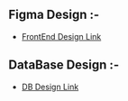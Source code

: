## Figma Design :-

- [FrontEnd Design Link](https://www.figma.com/file/shmxWL5FKRO5GNOPPopBg6/PLAY?type=design&node-id=0-1&mode=design&t=ndPA9Qh8Wy7dRbYP-0)

## DataBase Design :-

- [DB Design Link](https://app.eraser.io/workspace/YtPqZ1VogxGy1jzIDkzj)